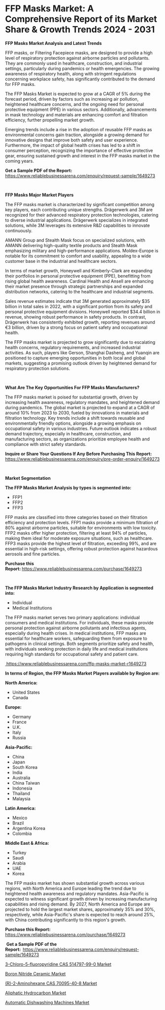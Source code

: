 <p><h1>FFP Masks Market: A Comprehensive Report of its Market Share & Growth Trends 2024 - 2031</h1></p><p><strong>FFP Masks Market Analysis and Latest Trends</strong></p>
<p><p>FFP masks, or Filtering Facepiece masks, are designed to provide a high level of respiratory protection against airborne particles and pollutants. They are commonly used in healthcare, construction, and industrial settings, particularly during pandemics or health emergencies. The growing awareness of respiratory health, along with stringent regulations concerning workplace safety, has significantly contributed to the demand for FFP masks.</p><p>The FFP Masks Market is expected to grow at a CAGR of 5% during the forecast period, driven by factors such as increasing air pollution, heightened healthcare concerns, and the ongoing need for personal protective equipment (PPE) in various sectors. Additionally, advancements in mask technology and materials are enhancing comfort and filtration efficiency, further propelling market growth. </p><p>Emerging trends include a rise in the adoption of reusable FFP masks as environmental concerns gain traction, alongside a growing demand for innovative designs that improve both safety and user experience. Furthermore, the impact of global health crises has led to a shift in consumer perception, recognizing the importance of effective protective gear, ensuring sustained growth and interest in the FFP masks market in the coming years.</p></p>
<p><strong>Get a Sample PDF of the Report:&nbsp;</strong> <a href="https://www.reliablebusinessarena.com/enquiry/request-sample/1649273?utm_campaign=1566&utm_medium=2&utm_source=Github&utm_content=ia&utm_term=15102024&utm_id=ffp-masks">https://www.reliablebusinessarena.com/enquiry/request-sample/1649273</a></p>
<p>&nbsp;</p>
<p><strong>FFP Masks Major Market Players</strong></p>
<p><p>The FFP masks market is characterized by significant competition among key players, each contributing unique strengths. Drägerwerk and 3M are recognized for their advanced respiratory protection technologies, catering to diverse industrial applications. Drägerwerk specializes in integrated solutions, while 3M leverages its extensive R&D capabilities to innovate continuously.</p><p>AMANN Group and Stealth Mask focus on specialized solutions, with AMANN delivering high-quality textile products and Stealth Mask emphasizing military and high-performance applications. Moldex-Europe is notable for its commitment to comfort and usability, appealing to a wide customer base in the industrial and healthcare sectors.</p><p>In terms of market growth, Honeywell and Kimberly-Clark are expanding their portfolios in personal protective equipment (PPE), benefitting from rising global health awareness. Cardinal Health and Ansell are enhancing their market presence through strategic partnerships and expanded distribution networks, catering to the healthcare and industrial segments.</p><p>Sales revenue estimates indicate that 3M generated approximately $35 billion in total sales in 2022, with a significant portion from its safety and personal protective equipment divisions. Honeywell reported $34.4 billion in revenue, showing robust performance in safety products. In contrast, Drägerwerk has consistently exhibited growth, reporting revenues around €3 billion, driven by a strong focus on patient safety and occupational health.</p><p>The FFP masks market is projected to grow significantly due to escalating health concerns, regulatory requirements, and increased industrial activities. As such, players like Gerson, Shanghai Dasheng, and Yuanqin are positioned to capture emerging opportunities in both local and global markets, suggesting a promising outlook driven by heightened demand for respiratory protection solutions.</p></p>
<p>&nbsp;</p>
<p><strong>What Are The Key Opportunities For FFP Masks Manufacturers?</strong></p>
<p><p>The FFP masks market is poised for substantial growth, driven by increasing health awareness, regulatory mandates, and heightened demand during pandemics. The global market is projected to expand at a CAGR of around 10% from 2023 to 2030, fueled by innovations in materials and filtration technology. Key trends include a shift towards reusable and environmentally friendly options, alongside a growing emphasis on occupational safety in various industries. Future outlook indicates a robust demand trajectory, especially in healthcare, construction, and manufacturing sectors, as organizations prioritize employee health and compliance with strict safety standards.</p></p>
<p><strong>Inquire or Share Your Questions If Any Before Purchasing This Report:</strong> <a href="https://www.reliablebusinessarena.com/enquiry/pre-order-enquiry/1649273?utm_campaign=1566&utm_medium=2&utm_source=Github&utm_content=ia&utm_term=15102024&utm_id=ffp-masks">https://www.reliablebusinessarena.com/enquiry/pre-order-enquiry/1649273</a></p>
<p>&nbsp;</p>
<p><strong>Market Segmentation</strong></p>
<p><strong>The FFP Masks Market Analysis by types is segmented into:</strong></p>
<p><ul><li>FFP1</li><li>FFP2</li><li>FFP3</li></ul></p>
<p><p>FFP masks are classified into three categories based on their filtration efficiency and protection levels. FFP1 masks provide a minimum filtration of 80% against airborne particles, suitable for environments with low toxicity. FFP2 masks offer higher protection, filtering at least 94% of particles, making them ideal for moderate exposure situations, such as healthcare. FFP3 masks provide the highest level of filtration, exceeding 99%, and are essential in high-risk settings, offering robust protection against hazardous aerosols and fine particles.</p></p>
<p><strong>Purchase this Report:&nbsp;</strong><a href="https://www.reliablebusinessarena.com/purchase/1649273?utm_campaign=1566&utm_medium=2&utm_source=Github&utm_content=ia&utm_term=15102024&utm_id=ffp-masks">https://www.reliablebusinessarena.com/purchase/1649273</a></p>
<p>&nbsp;</p>
<p><strong>The FFP Masks Market Industry Research by Application is segmented into:</strong></p>
<p><ul><li>Individual</li><li>Medical Institutions</li></ul></p>
<p><p>The FFP masks market serves two primary applications: individual consumers and medical institutions. For individuals, these masks provide personal protection against airborne pollutants and infectious agents, especially during health crises. In medical institutions, FFP masks are essential for healthcare workers, safeguarding them from exposure to pathogens in clinical settings. Both segments prioritize safety and health, with individuals seeking protection in daily life and medical institutions requiring high standards for occupational safety and patient care.</p></p>
<p><a href="https://www.reliablebusinessarena.com/ffp-masks-market-r1649273?utm_campaign=1566&utm_medium=2&utm_source=Github&utm_content=ia&utm_term=15102024&utm_id=ffp-masks">&nbsp;https://www.reliablebusinessarena.com/ffp-masks-market-r1649273</a></p>
<p><strong>In terms of Region, the FFP Masks Market Players available by Region are:</strong></p>
<p>
    <p> <strong> North America: </strong>
        <ul>
            <li>United States</li>
            <li>Canada</li>
        </ul>
        </p> 
    <p> <strong> Europe: </strong>
        <ul>
            <li>Germany</li>
            <li>France</li>
            <li>U.K.</li>
            <li>Italy</li>
            <li>Russia</li>
        </ul>
        </p> 
    <p> <strong> Asia-Pacific: </strong>
        <ul>
            <li>China</li>
            <li>Japan</li>
            <li>South Korea</li>
            <li>India</li>
            <li>Australia</li>
            <li>China Taiwan</li>
            <li>Indonesia</li>
            <li>Thailand</li>
            <li>Malaysia</li>
        </ul>
        </p> 
    <p> <strong> Latin America: </strong>
        <ul>
            <li>Mexico</li>
            <li>Brazil</li>
            <li>Argentina Korea</li>
            <li>Colombia</li>
        </ul>
        </p> 
    <p> <strong> Middle East & Africa: </strong>
        <ul>
            <li>Turkey</li>
            <li>Saudi</li>
            <li>Arabia</li>
            <li>UAE</li>
            <li>Korea</li>
        </ul>
    </p>
    </p>
<p><p>The FFP masks market has shown substantial growth across various regions, with North America and Europe leading the trend due to heightened health awareness and regulatory mandates. Asia-Pacific is expected to witness significant growth driven by increasing manufacturing capabilities and rising demand. By 2027, North America and Europe are projected to hold the largest market shares, approximately 35% and 30%, respectively, while Asia-Pacific's share is expected to reach around 25%, with China contributing significantly to this region's growth.</p></p>
<p><strong>Purchase this Report: </strong><a href="https://www.reliablebusinessarena.com/purchase/1649273?utm_campaign=1566&utm_medium=2&utm_source=Github&utm_content=ia&utm_term=15102024&utm_id=ffp-masks">https://www.reliablebusinessarena.com/purchase/1649273</a></p>
<p>&nbsp;<strong>Get a Sample PDF of the Report:&nbsp;&nbsp;</strong><a href="https://www.reliablebusinessarena.com/enquiry/request-sample/1649273?utm_campaign=1566&utm_medium=2&utm_source=Github&utm_content=ia&utm_term=15102024&utm_id=ffp-masks">https://www.reliablebusinessarena.com/enquiry/request-sample/1649273</a></p>
<p><strong></strong></p>
<p><p><a href="https://www.linkedin.com/pulse/3-chloro-5-fluoropyridine-cas-514797-99-0-market-trends-strategic-tlvtc?trk=public_post_embed_feed-article-content&utm_campaign=1566&utm_medium=2&utm_source=Github&utm_content=ia&utm_term=15102024&utm_id=ffp-masks">3-Chloro-5-fluoropyridine CAS 514797-99-0 Market</a></p><p><a href="https://www.linkedin.com/pulse/boron-nitride-ceramic-market-outlook-share-analysis-growth-dkdwc?trk=public_post_embed_feed-article-content&utm_campaign=1566&utm_medium=2&utm_source=Github&utm_content=ia&utm_term=15102024&utm_id=ffp-masks">Boron Nitride Ceramic Market</a></p><p><a href="https://www.linkedin.com/pulse/r-2-aminohexane-cas-70095-40-8-market-global-regional-9sldc?utm_campaign=1566&utm_medium=2&utm_source=Github&utm_content=ia&utm_term=15102024&utm_id=ffp-masks">(R)-2-Aminohexane CAS 70095-40-8 Market</a></p><p><a href="https://www.linkedin.com/pulse/strategic-market-insights-navigating-global-aliphatic-hydrocarbon-0af3c?trk=public_post_embed_feed-article-content&utm_campaign=1566&utm_medium=2&utm_source=Github&utm_content=ia&utm_term=15102024&utm_id=ffp-masks">Aliphatic Hydrocarbon Market</a></p><p><a href="https://www.linkedin.com/pulse/automatic-dishwashing-machines-market-size-share-analysis-f1pcc?utm_campaign=1566&utm_medium=2&utm_source=Github&utm_content=ia&utm_term=15102024&utm_id=ffp-masks">Automatic Dishwashing Machines Market</a></p></p>